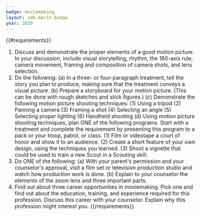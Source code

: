 ```yaml
---
badge: moviemaking
layout: smb-merit-badge
year: 2020
---
```


{{#requirements}}
1. Discuss and demonstrate the proper elements of a good motion picture. In your discussion, include visual storytelling, rhythm, the 180-axis rule, camera movement, framing and composition of camera shots, and lens selection.
2. Do the following:
    (a) In a three- or four-paragraph treatment, tell the story you plan to produce, making sure that the treatment conveys a visual picture.
    (b) Prepare a storyboard for your motion picture. (This can be done with rough sketches and stick figures.)
    (c) Demonstrate the following motion picture shooting techniques:
        (1) Using a tripod
        (2) Panning a camera
        (3) Framing a shot
        (4) Selecting an angle
        (5) Selecting proper lighting
        (6) Handheld shooting
    (d) Using motion picture shooting techniques, plan ONE of the following programs. Start with a treatment and complete the requirement by presenting this program to a pack or your troop, patrol, or class.
        (1) Film or videotape a court of honor and show it to an audience.
        (2) Create a short feature of your own design, using the techniques you learned.
        (3) Shoot a vignette that could be used to train a new Scout in a Scouting skill.
3. Do ONE of the following:
    (a) With your parent's permission and your counselor's approval, visit a film set or television production studio and watch how production work is done.
    (b) Explain to your counselor the elements of the zoom lens and three important parts.
4. Find out about three career opportunities in moviemaking. Pick one and find out about the education, training, and experience required for this profession. Discuss this career with your counselor. Explain why this profession might interest you.
{{/requirements}}
